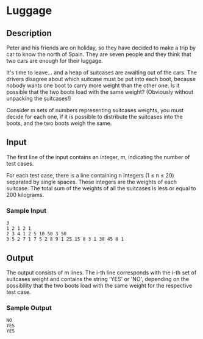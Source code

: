 # Luggage

## Description

Peter and his friends are on holiday, so they have decided to make a trip by
car to know the north of Spain. They are seven people and they think that two
cars are enough for their luggage.

It's time to leave... and a heap of suitcases are awaiting out of the cars. The
drivers disagree about which suitcase must be put into each boot, because
nobody wants one boot to carry more weight than the other one. Is it possible
that the two boots load with the same weight? (Obviously without unpacking the
suitcases!)

Consider m sets of numbers representing suitcases weights, you must decide for
each one, if it is possible to distribute the suitcases into the boots, and the
two boots weigh the same.

## Input

The first line of the input contains an integer, m, indicating the number of
test cases.

For each test case, there is a line containing n integers (1 ≤ n ≤ 20)
separated by single spaces. These integers are the weights of each suitcase.
The total sum of the weights of all the suitcases is less or equal to 200
kilograms.

### Sample Input

```
3
1 2 1 2 1
2 3 4 1 2 5 10 50 3 50
3 5 2 7 1 7 5 2 8 9 1 25 15 8 3 1 38 45 8 1
```


## Output

The output consists of m lines. The i-th line corresponds with the i-th set of
suitcases weight and contains the string 'YES' or 'NO', depending on the
possibility that the two boots load with the same weight for the respective
test case.

### Sample Output

```
NO
YES
YES
```
